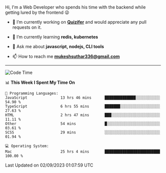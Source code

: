 Hi, I'm a Web Developer who spends his time with the backend while getting lured by the frontend 😜

- 🔭 I’m currently working on **[Quizifer](https://github.com/SutharMukesh/Quizifer/)** and would appreciate any pull requests on it.

- 🌱 I’m currently learning **redis, kubernetes**

- 💬 Ask me about **javascript, nodejs, CLI tools**

- 📫 How to reach me **mukeshsuthar336@gmail.com**

---
<!--START_SECTION:waka-->
![Code Time](http://img.shields.io/badge/Code%20Time-2%2C480%20hrs%2046%20mins-blue)

📊 **This Week I Spent My Time On** 

```text
💬 Programming Languages: 
JavaScript               13 hrs 46 mins      ██████████████░░░░░░░░░░░   54.90 % 
TypeScript               6 hrs 55 mins       ███████░░░░░░░░░░░░░░░░░░   27.63 % 
HTML                     2 hrs 47 mins       ███░░░░░░░░░░░░░░░░░░░░░░   11.11 % 
Other                    54 mins             █░░░░░░░░░░░░░░░░░░░░░░░░   03.61 % 
SCSS                     29 mins             ░░░░░░░░░░░░░░░░░░░░░░░░░   01.94 % 

💻 Operating System: 
Mac                      25 hrs 4 mins       █████████████████████████   100.00 % 
```


 Last Updated on 02/09/2023 01:07:59 UTC
<!--END_SECTION:waka-->
